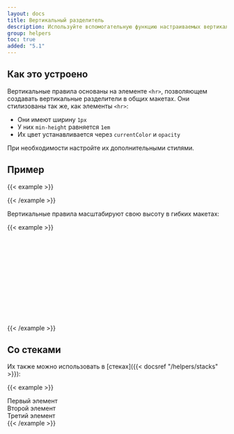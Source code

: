 ```yaml
---
layout: docs
title: Вертикальный разделитель
description: Используйте вспомогательную функцию настраиваемых вертикальных правил для создания вертикальных разделителей, таких как элемент `<hr>`.
group: helpers
toc: true
added: "5.1"
---
```


## Как это устроено

Вертикальные правила основаны на элементе `<hr>`, позволяющем создавать вертикальные разделители в общих макетах. Они стилизованы так же, как элементы `<hr>`:

- Они имеют ширину `1px`
- У них `min-height` равняется `1em`
- Их цвет устанавливается через `currentColor` и `opacity`

При необходимости настройте их дополнительными стилями.

## Пример

{{< example >}}
<div class="vr"></div>
{{< /example >}}

Вертикальные правила масштабируют свою высоту в гибких макетах:

{{< example >}}
<div class="d-flex" style="height: 200px;">
  <div class="vr"></div>
</div>
{{< /example >}}

## Со стеками

Их также можно использовать в [стеках]({{< docsref "/helpers/stacks" >}}):

{{< example >}}
<div class="hstack gap-3">
  <div class="bg-light border">Первый элемент</div>
  <div class="bg-light border ms-auto">Второй элемент</div>
  <div class="vr"></div>
  <div class="bg-light border">Третий элемент</div>
</div>
{{< /example >}}
